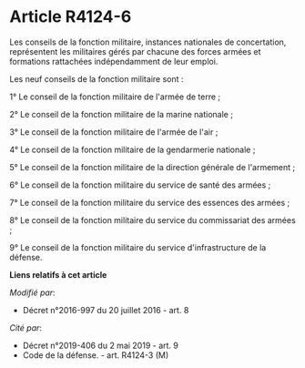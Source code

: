 # Article R4124-6

Les conseils de la fonction militaire, instances nationales de concertation, représentent les militaires gérés par chacune
des forces armées et formations rattachées indépendamment de leur emploi. 

Les neuf conseils de la fonction militaire sont : 

1° Le conseil de la fonction militaire de l'armée de terre ; 

2° Le conseil de la fonction militaire de la marine nationale ; 

3° Le conseil de la fonction militaire de l'armée de l'air ; 

4° Le conseil de la fonction militaire de la gendarmerie nationale ; 

5° Le conseil de la fonction militaire de la direction générale de l'armement ;

6° Le conseil de la fonction militaire du service de santé des armées ; 

7° Le conseil de la fonction militaire du service des essences des armées ;

8° Le conseil de la fonction militaire du service du commissariat des armées ; 

9° Le conseil de la fonction militaire du service d'infrastructure de la défense.

**Liens relatifs à cet article**

_Modifié par_:

  - Décret n°2016-997 du 20 juillet 2016 - art. 8

_Cité par_:

  - Décret n°2019-406 du 2 mai 2019 - art. 9
  - Code de la défense. - art. R4124-3 (M)
